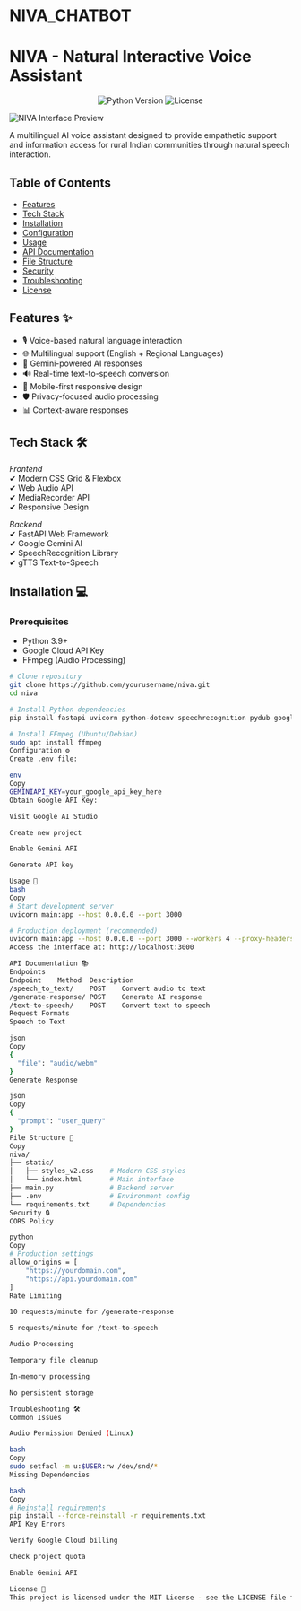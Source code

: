 # NIVA_CHATBOT
# NIVA - Natural Interactive Voice Assistant

<div align="center">
  <img src="https://img.shields.io/badge/Python-3.9%2B-blue" alt="Python Version">
  <img src="https://img.shields.io/badge/license-MIT-green" alt="License">
</div>

![NIVA Interface Preview](./static/screenshot.png)

A multilingual AI voice assistant designed to provide empathetic support and information access for rural Indian communities through natural speech interaction.

## Table of Contents
- [Features](#features)
- [Tech Stack](#tech-stack)
- [Installation](#installation)
- [Configuration](#configuration)
- [Usage](#usage)
- [API Documentation](#api-documentation)
- [File Structure](#file-structure)
- [Security](#security)
- [Troubleshooting](#troubleshooting)
- [License](#license)

## Features ✨
- 🎙 Voice-based natural language interaction
- 🌐 Multilingual support (English + Regional Languages)
- 🤖 Gemini-powered AI responses
- 🔊 Real-time text-to-speech conversion
- 📱 Mobile-first responsive design
- 🛡 Privacy-focused audio processing
- 📊 Context-aware responses

## Tech Stack 🛠
*Frontend*  
✔ Modern CSS Grid & Flexbox  
✔ Web Audio API  
✔ MediaRecorder API  
✔ Responsive Design  

*Backend*  
✔ FastAPI Web Framework  
✔ Google Gemini AI  
✔ SpeechRecognition Library  
✔ gTTS Text-to-Speech  

## Installation 💻

### Prerequisites
- Python 3.9+
- Google Cloud API Key
- FFmpeg (Audio Processing)

```bash
# Clone repository
git clone https://github.com/yourusername/niva.git
cd niva

# Install Python dependencies
pip install fastapi uvicorn python-dotenv speechrecognition pydub google-generativeai gtts

# Install FFmpeg (Ubuntu/Debian)
sudo apt install ffmpeg
Configuration ⚙
Create .env file:

env
Copy
GEMINIAPI_KEY=your_google_api_key_here
Obtain Google API Key:

Visit Google AI Studio

Create new project

Enable Gemini API

Generate API key

Usage 🚀
bash
Copy
# Start development server
uvicorn main:app --host 0.0.0.0 --port 3000

# Production deployment (recommended)
uvicorn main:app --host 0.0.0.0 --port 3000 --workers 4 --proxy-headers
Access the interface at: http://localhost:3000

API Documentation 📚
Endpoints
Endpoint	Method	Description
/speech_to_text/	POST	Convert audio to text
/generate-response/	POST	Generate AI response
/text-to-speech/	POST	Convert text to speech
Request Formats
Speech to Text

json
Copy
{
  "file": "audio/webm"
}
Generate Response

json
Copy
{
  "prompt": "user_query"
}
File Structure 📂
Copy
niva/
├── static/
│   ├── styles_v2.css    # Modern CSS styles
│   └── index.html       # Main interface
├── main.py              # Backend server
├── .env                 # Environment config
└── requirements.txt     # Dependencies
Security 🔒
CORS Policy

python
Copy
# Production settings
allow_origins = [
    "https://yourdomain.com",
    "https://api.yourdomain.com"
]
Rate Limiting

10 requests/minute for /generate-response

5 requests/minute for /text-to-speech

Audio Processing

Temporary file cleanup

In-memory processing

No persistent storage

Troubleshooting 🛠
Common Issues

Audio Permission Denied (Linux)

bash
Copy
sudo setfacl -m u:$USER:rw /dev/snd/*
Missing Dependencies

bash
Copy
# Reinstall requirements
pip install --force-reinstall -r requirements.txt
API Key Errors

Verify Google Cloud billing

Check project quota

Enable Gemini API

License 📄
This project is licensed under the MIT License - see the LICENSE file for details.
